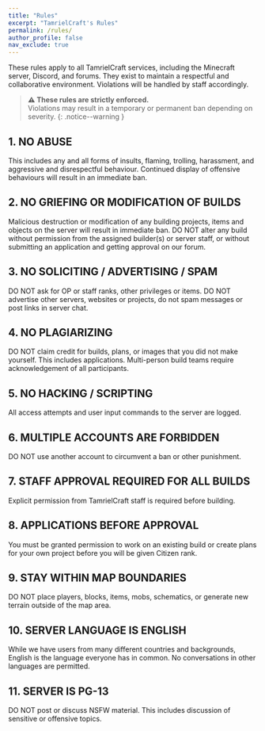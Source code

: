 ```yaml
---
title: "Rules"
excerpt: "TamrielCraft's Rules"
permalink: /rules/
author_profile: false
nav_exclude: true
---
```


These rules apply to all TamrielCraft services, including the Minecraft server, Discord, and forums. They exist to maintain a respectful and collaborative environment. Violations will be handled by staff accordingly.

> **⚠️ These rules are strictly enforced.**  
> Violations may result in a temporary or permanent ban depending on severity.
{: .notice--warning }

## 1. NO ABUSE

This includes any and all forms of insults, flaming, trolling, harassment, and aggressive and disrespectful behaviour. Continued display of offensive behaviours will result in an immediate ban.

## 2. NO GRIEFING OR MODIFICATION OF BUILDS

Malicious destruction or modification of any building projects, items and objects on the server will result in immediate ban. DO NOT alter any build without permission from the assigned builder(s) or server staff, or without submitting an application and getting approval on our forum.

## 3. NO SOLICITING / ADVERTISING / SPAM

DO NOT ask for OP or staff ranks, other privileges or items. DO NOT advertise other servers, websites or projects, do not spam messages or post links in server chat.

## 4. NO PLAGIARIZING

DO NOT claim credit for builds, plans, or images that you did not make yourself. This includes applications. Multi-person build teams require acknowledgement of all participants.

## 5. NO HACKING / SCRIPTING

All access attempts and user input commands to the server are logged.

## 6. MULTIPLE ACCOUNTS ARE FORBIDDEN

DO NOT use another account to circumvent a ban or other punishment.

## 7. STAFF APPROVAL REQUIRED FOR ALL BUILDS

Explicit permission from TamrielCraft staff is required before building.

## 8. APPLICATIONS BEFORE APPROVAL

You must be granted permission to work on an existing build or create plans for your own project before you will be given Citizen rank.

## 9. STAY WITHIN MAP BOUNDARIES

DO NOT place players, blocks, items, mobs, schematics, or generate new terrain outside of the map area.

## 10. SERVER LANGUAGE IS ENGLISH

While we have users from many different countries and backgrounds, English is the language everyone has in common. No conversations in other languages are permitted.

## 11. SERVER IS PG-13

DO NOT post or discuss NSFW material. This includes discussion of sensitive or offensive topics.


